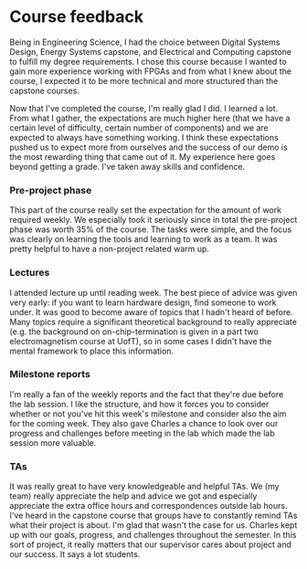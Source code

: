 Course feedback
===============

<!--
Provide any constructive comments or suggestions you would like to make about the course for the future.
- Did the project timeline work, i.e., demos, deadlines? Could the project be started earlier?
- Does the grading structure work? Suggestions?
- Did you like the “open” lab concept versus strict times and assigned work?
- How could the lecture times be made more useful for you? Were the initial presentations about the tools helpful? Are there other topics that would have helped?
- Please comment on the role of the TAs. How effective are the TAs and is there a way for them to be used better?
-->

Being in Engineering Science, I had the choice between Digital Systems Design,
Energy Systems capstone, and Electrical and Computing capstone to fulfill my
degree requirements.  I chose this course because I wanted to gain more
experience working with FPGAs and from what I knew about the course, I expected
it to be more technical and more structured than the capstone courses.

Now that I've completed the course, I'm really glad I did.  I learned a lot.
From what I gather, the expectations are much higher here (that we have a
certain level of difficulty, certain number of components) and we are expected
to always have something working.  I think these expectations pushed us to
expect more from ourselves and the success of our demo is the most rewarding
thing that came out of it.  My experience here goes beyond getting a grade.
I've taken away skills and confidence.

### Pre-project phase

This part of the course really set the expectation for the amount of work
required weekly.  We especially took it seriously since in total the pre-project
phase was worth 35% of the course.  The tasks were simple, and the focus was
clearly on learning the tools and learning to work as a team.  It was pretty
helpful to have a non-project related warm up.

### Lectures

I attended lecture up until reading week.  The best piece of advice was given
very early: if you want to learn hardware design, find someone to work under.
It was good to become aware of topics that I hadn't heard of before.  Many
topics require a significant theoretical background to really appreciate (e.g.
the background on on-chip-termination is given in a part two electromagnetism
course at UofT), so in some cases I didn't have the mental framework to place
this information.

### Milestone reports

I'm really a fan of the weekly reports and the fact that they're due before the
lab session.  I like the structure, and how it forces you to consider whether or
not you've hit this week's milestone and consider also the aim for the coming
week.  They also gave Charles a chance to look over our progress and challenges
before meeting in the lab which made the lab session more valuable.

### TAs

It was really great to have very knowledgeable and helpful TAs.  We (my team)
really appreciate the help and advice we got and especially appreciate the extra
office hours and correspondences outside lab hours.  I've heard in the capstone
course that groups have to constantly remind TAs what their project is about.
I'm glad that wasn't the case for us.  Charles kept up with our goals, progress,
and challenges throughout the semester.  In this sort of project, it really
matters that our supervisor cares about project and our success.  It says a lot
students.
